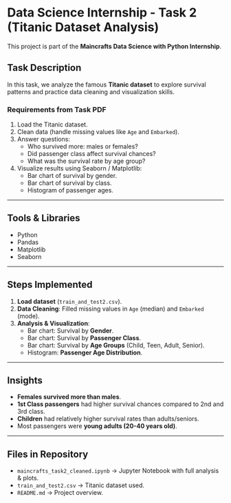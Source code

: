 # Data Science Internship - Task 2 (Titanic Dataset Analysis)

This project is part of the **Maincrafts Data Science with Python Internship**.

## Task Description
In this task, we analyze the famous **Titanic dataset** to explore survival patterns and practice data cleaning and visualization skills.

### Requirements from Task PDF
1. Load the Titanic dataset.
2. Clean data (handle missing values like `Age` and `Embarked`).
3. Answer questions:
   - Who survived more: males or females?
   - Did passenger class affect survival chances?
   - What was the survival rate by age group?
4. Visualize results using Seaborn / Matplotlib:
   - Bar chart of survival by gender.
   - Bar chart of survival by class.
   - Histogram of passenger ages.

---

## Tools & Libraries
- Python
- Pandas
- Matplotlib
- Seaborn

---

## Steps Implemented
1. **Load dataset** (`train_and_test2.csv`).
2. **Data Cleaning**: Filled missing values in `Age` (median) and `Embarked` (mode).
3. **Analysis & Visualization**:
   - Bar chart: Survival by **Gender**.
   - Bar chart: Survival by **Passenger Class**.
   - Bar chart: Survival by **Age Groups** (Child, Teen, Adult, Senior).
   - Histogram: **Passenger Age Distribution**.

---

## Insights
- **Females survived more than males**.
- **1st Class passengers** had higher survival chances compared to 2nd and 3rd class.
- **Children** had relatively higher survival rates than adults/seniors.
- Most passengers were **young adults (20-40 years old)**.

---

## Files in Repository
- `maincrafts_task2_cleaned.ipynb` → Jupyter Notebook with full analysis & plots.
- `train_and_test2.csv` → Titanic dataset used.
- `README.md` → Project overview.
